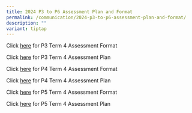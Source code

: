 ```yaml
---
title: 2024 P3 to P6 Assessment Plan and Format
permalink: /communication/2024-p3-to-p6-assessment-plan-and-format/
description: ""
variant: tiptap
---
```

<p>Click&nbsp;<a href="/files/Assessment%20Plan%20and%20Format/Term%204/2023_term%204_p3_assessment%20format.pdf" rel="noopener noreferrer nofollow" target="_blank">here</a> for P3 Term 4 Assessment Format</p><p>Click&nbsp;<a href="/files/Assessment%20Plan%20and%20Format/Term%204/2023_term%204_p3%20assessment%20plan.pdf" rel="noopener noreferrer nofollow" target="_blank">here</a>&nbsp;for P3 Term 4 Assessment Plan</p><p>Click&nbsp;<a href="/files/Assessment%20Plan%20and%20Format/Term%204/2023_term%204_p4_assessment%20format.pdf" rel="noopener noreferrer nofollow" target="_blank">here</a>&nbsp;for P4 Term 4 Assessment Format</p><p>Click&nbsp;<a href="/files/Assessment%20Plan%20and%20Format/Term%204/2023_term%204_p4%20assessment%20plan.pdf" rel="noopener noreferrer nofollow" target="_blank">here</a>&nbsp;for P4 Term 4 Assessment Plan</p><p>Click&nbsp;<a href="/files/Assessment%20Plan%20and%20Format/Term%204/2023_term%204_p5_assessment%20format.pdf" rel="noopener noreferrer nofollow" target="_blank">here</a>&nbsp;for P5 Term 4 Assessment Format</p><p>Click <a href="/files/Assessment%20Plan%20and%20Format/Term%204/2023_term%204_p5%20assessment%20plan.pdf" rel="noopener noreferrer nofollow" target="_blank">here</a>&nbsp;for P5 Term 4 Assessment Plan</p>